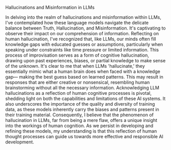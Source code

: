 Hallucinations and Misinformation in LLMs 




In delving into the realm of hallucinations and misinformation within LLMs, I've 
   contemplated how these language models navigate the delicate balance between 
   Truth, Hallucination, and Misinformation. It's captivating to observe their impact on 
   our comprehension of information.  Reflecting on human hallucination, I've 
   recognized that, like LLMs, our minds often fill knowledge gaps with educated 
   guesses or assumptions, particularly when speaking under constraints like time
   pressure or limited information. This process of improvisation serves as a form of
   cognitive hallucination, drawing upon past experiences, biases, or partial knowledge 
   to make sense of the unknown. It's clear to me that when LLMs 'hallucinate,' they
   essentially mimic what a human brain does when faced with a knowledge gap—
   making the best guess based on learned patterns. This may result in responses that
   are either creative or nonsensical, resembling human brainstorming without all the 
   necessary information. Acknowledging LLM hallucinations as a reflection of human
   cognitive processes is pivotal, shedding light on both the capabilities and limitations
   of these AI systems. It also underscores the importance of the quality and diversity
   of training data, as these models inherently carry the biases and patterns present in 
   their training material. Consequently, I believe that the phenomenon of hallucination
   in LLMs, far from being a mere flaw, offers a unique insight into the workings of
   human cognition. As we persist in developing and refining these models, my
   understanding is that this reflection of human thought processes can guide us
   towards more effective and responsible AI development.
